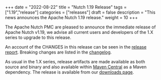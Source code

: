 +++
date = "2022-08-22"
title = "Nutch 1.19 Release"
tags = ["1.19","release"]
categories = ["releases"]
draft = false
description = "This news announces the Apache Nutch 1.19 release."
weight = 10
+++

The Apache Nutch PMC are pleased to announce the immediate release of Apache Nutch v1.19, we advise all
current users and developers of the 1.X series to upgrade to this release.

An account of the CHANGES in this release can be seen in the
[release report](https://s.apache.org/lf6li).
Breaking changes are listed in the [changelog](https://apache.org/dist/nutch/1.19/CHANGES.txt).

As usual in the 1.X series, release artifacts are made available as both source and binary and also available within
[Maven Central](https://search.maven.org/search?q=g:org.apache.nutch%20AND%20a:nutch%20AND%20v:1.19) as a Maven dependency.
The release is available from our [downloads page](/download/).